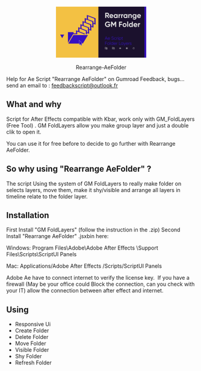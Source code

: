 <p align="center">
	<img alt="AfterScript" title="AfterScript" src="./VIGNETTE.png" width="240">
</p>
<p align="center">Rearrange-AeFolder</p>

Help for Ae Script "Rearrange AeFolder" on Gumroad
Feedback, bugs... send an email to : feedbackscript@outlook.fr

## What and why

Script for After Effects compatible with Kbar, work only with GM_FoldLayers (Free Tool)  .
GM FoldLayers allow you make group layer and just a double clik to open it.

You can use it for free before to decide to go further with Rearrange AeFolder.

## So why using "Rearrange AeFolder" ?

The script Using the system of GM FoldLayers to really make folder on selects layers, move them, make it shy/visible and arrange all layers in timeline relate to the folder layer.

## Installation

First Install "GM FoldLayers" (follow the instruction in the .zip)
Second Install "Rearrange AeFolder" .jsxbin here:

Windows: Program Files\Adobe\Adobe After Effects \Support Files\Scripts\ScriptUI Panels

Mac: Applications/Adobe After Effects /Scripts/ScriptUI Panels

Adobe Ae have to connect internet to verify the license key. 
If you have a firewall (May be your office could Block the connection, can you check with your IT) allow the connection between after effect and internet. 

## Using

- Responsive Ui
- Create Folder
- Delete Folder
- Move Folder
- Visible Folder
- Shy Folder
- Refresh Folder
